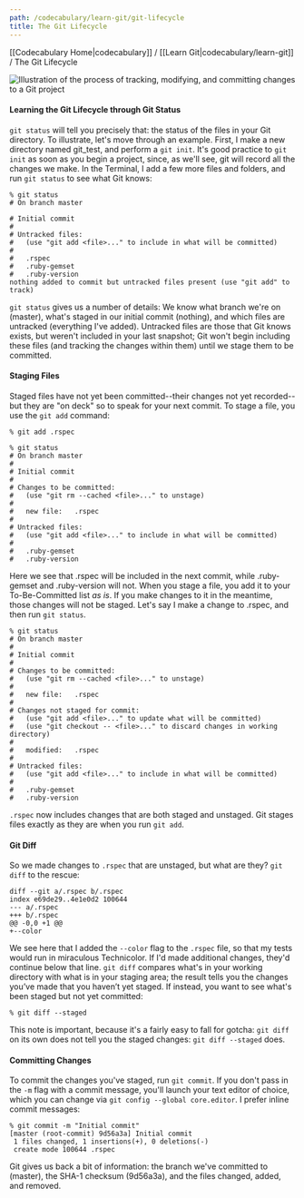 ```yaml
---
path: /codecabulary/learn-git/git-lifecycle
title: The Git Lifecycle
---
```

[[Codecabulary Home|codecabulary]] / [[Learn Git|codecabulary/learn-git]] / The Git Lifecycle

<!-- ---title: The Git Lifecycle -->

![Illustration of the process of tracking, modifying, and committing changes to a Git project](http://git-scm.com/figures/18333fig0201-tn.png)

#### Learning the Git Lifecycle through Git Status

`git status` will tell you precisely that: the status of the files in your Git directory. To illustrate, let's move through an example. First, I make a new directory named git_test, and perform a `git init`. It's good practice to `git init` as soon as you begin a project, since, as we'll see, git will record all the changes we make. In the Terminal, I add a few more files and folders, and run `git status` to see what Git knows:

	% git status                                                
	# On branch master
	
	# Initial commit
	#
	# Untracked files:
	#   (use "git add <file>..." to include in what will be committed)
	#
	#	.rspec
	#	.ruby-gemset
	#	.ruby-version
	nothing added to commit but untracked files present (use "git add" to track)

`git status` gives us a number of details: We know what branch we're on (master), what's staged in our initial commit (nothing), and which files are untracked (everything I've added). Untracked files are those that Git knows exists, but weren't included in your last snapshot; Git won't begin including these files (and tracking the changes within them) until we stage them to be committed.

#### Staging Files

Staged files have not yet been committed--their changes not yet recorded--but they are "on deck" so to speak for your next commit. To stage a file, you use the `git add` command:

	% git add .rspec
	
	% git status                                                                                                                             
	# On branch master
	#
	# Initial commit
	#
	# Changes to be committed:
	#   (use "git rm --cached <file>..." to unstage)
	#
	#	new file:   .rspec
	#
	# Untracked files:
	#   (use "git add <file>..." to include in what will be committed)
	#
	#	.ruby-gemset
	#	.ruby-version

Here we see that .rspec will be included in the next commit, while .ruby-gemset and .ruby-version will not. When you stage a file, you add it to your To-Be-Committed list _as is_. If you make changes to it in the meantime, those changes will not be staged. Let's say I make a change to .rspec, and then run `git status`. 

	% git status                                                                                                                                       
	# On branch master
	#
	# Initial commit
	#
	# Changes to be committed:
	#   (use "git rm --cached <file>..." to unstage)
	#
	#	new file:   .rspec
	#
	# Changes not staged for commit:
	#   (use "git add <file>..." to update what will be committed)
	#   (use "git checkout -- <file>..." to discard changes in working directory)
	#
	#	modified:   .rspec
	#
	# Untracked files:
	#   (use "git add <file>..." to include in what will be committed)
	#
	#	.ruby-gemset
	#	.ruby-version
	
`.rspec` now includes changes that are both staged and unstaged. Git stages files exactly as they are when you run `git add`. 

#### Git Diff

So we made changes to `.rspec` that are unstaged, but what are they? `git diff` to the rescue:

	diff --git a/.rspec b/.rspec
	index e69de29..4e1e0d2 100644
	--- a/.rspec
	+++ b/.rspec
	@@ -0,0 +1 @@
	+--color

We see here that I added the `--color` flag to the `.rspec` file, so that my tests would run in miraculous Technicolor. If I'd made additional changes, they'd continue below that line. `git diff` compares what's in your working directory with what is in your staging area; the result tells you the changes you’ve made that you haven’t yet staged. If instead, you want to see what's been staged but not yet committed:

	% git diff --staged
	
This note is important, because it's a fairly easy to fall for gotcha: `git diff` on its own does not tell you the staged changes: `git diff --staged` does.

#### Committing Changes

To commit the changes you've staged, run `git commit`. If you don't pass in the `-m` flag with a commit message, you'll launch your text editor of choice, which you can change via `git config --global core.editor`. I prefer inline commit messages:

	% git commit -m "Initial commit"                                                                                                                              
	[master (root-commit) 9d56a3a] Initial commit
	 1 files changed, 1 insertions(+), 0 deletions(-)
	 create mode 100644 .rspec
	 
Git gives us back a bit of information: the branch we've committed to (master), the SHA-1 checksum (9d56a3a), and the files changed, added, and removed. 
